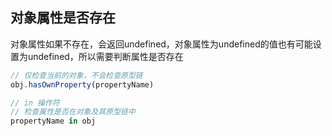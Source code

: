 
## 对象属性是否存在
对象属性如果不存在，会返回undefined，对象属性为undefined的值也有可能设置为undefined，所以需要判断属性是否存在

```js
// 仅检查当前的对象，不会检查原型链
obj.hasOwnProperty(propertyName)

// in 操作符
// 检查属性是否在对象及其原型链中
propertyName in obj
```


